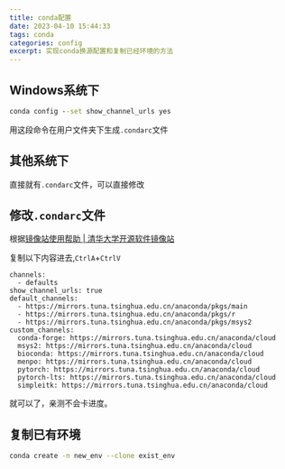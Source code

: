 ```yaml
---
title: conda配置
date: 2023-04-10 15:44:33
tags: conda
categories: config
excerpt: 实现conda换源配置和复制已经环境的方法
---
```


## Windows系统下

```cmd
conda config --set show_channel_urls yes
```

用这段命令在用户文件夹下生成`.condarc`文件

## 其他系统下

直接就有`.condarc`文件，可以直接修改

## 修改`.condarc`文件

根据[镜像站使用帮助 | 清华大学开源软件镜像站](https://mirrors.tuna.tsinghua.edu.cn/help/anaconda/)

复制以下内容进去,`CtrlA`+`CtrlV`

```condarc
channels:
  - defaults
show_channel_urls: true
default_channels:
  - https://mirrors.tuna.tsinghua.edu.cn/anaconda/pkgs/main
  - https://mirrors.tuna.tsinghua.edu.cn/anaconda/pkgs/r
  - https://mirrors.tuna.tsinghua.edu.cn/anaconda/pkgs/msys2
custom_channels:
  conda-forge: https://mirrors.tuna.tsinghua.edu.cn/anaconda/cloud
  msys2: https://mirrors.tuna.tsinghua.edu.cn/anaconda/cloud
  bioconda: https://mirrors.tuna.tsinghua.edu.cn/anaconda/cloud
  menpo: https://mirrors.tuna.tsinghua.edu.cn/anaconda/cloud
  pytorch: https://mirrors.tuna.tsinghua.edu.cn/anaconda/cloud
  pytorch-lts: https://mirrors.tuna.tsinghua.edu.cn/anaconda/cloud
  simpleitk: https://mirrors.tuna.tsinghua.edu.cn/anaconda/cloud
```

就可以了，亲测不会卡进度。

## 复制已有环境

```sh
conda create -n new_env --clone exist_env
```
